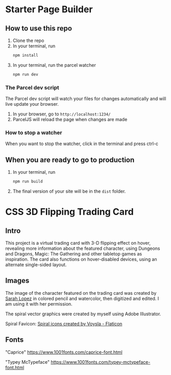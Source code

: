 # Starter Page Builder

## How to use this repo

1. Clone the repo
1. In your terminal, run
   ```bash
   npm install
   ```
1. In your terminal, run the parcel watcher
   ```bash
   npm run dev
   ```

### The Parcel dev script

The Parcel dev script will watch your files for changes automatically and will live update your browser.

1. In your browser, go to `http://localhost:1234/`
1. ParcelJS will reload the page when changes are made

### How to stop a watcher

When you want to stop the watcher, click in the terminal and press ctrl-c

## When you are ready to go to production

1. In your terminal, run

   ```bash
   npm run build
   ```

1. The final version of your site will be in the `dist` folder.

# CSS 3D Flipping Trading Card

## Intro

This project is a virtual trading card with 3-D flipping effect on hover, revealing more information about the featured character, using Dungeons and Dragons, Magic: The Gathering and other tabletop games as inspiration. The card also functions on hover-disabled devices, using an alternate single-sided layout.

## Images

The image of the character featured on the trading card was created by [Sarah Lopez](https://www.instagram.com/inkcap_creations/) in colored pencil and watercolor, then digitized and edited. I am using it with her permission.

The spiral vector graphics were created by myself using Adobe Illustrator.

Spiral Favicon:
<a href="https://www.flaticon.com/free-icons/spiral" title="spiral icons">Spiral icons created by Voysla - Flaticon</a>

## Fonts

"Caprice"
https://www.1001fonts.com/caprice-font.html

"Typey McTypeface"
https://www.1001fonts.com/typey-mctypeface-font.html

